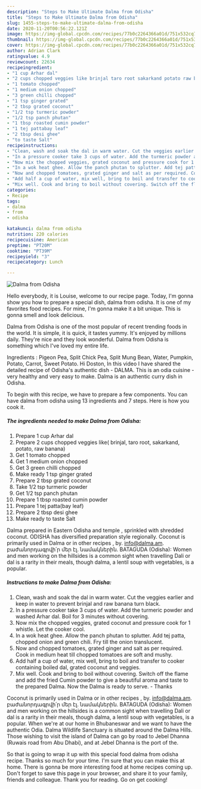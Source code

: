 ```yaml
---
description: "Steps to Make Ultimate Dalma from Odisha"
title: "Steps to Make Ultimate Dalma from Odisha"
slug: 1455-steps-to-make-ultimate-dalma-from-odisha
date: 2020-11-20T00:56:22.121Z
image: https://img-global.cpcdn.com/recipes/77b0c2264366a01d/751x532cq70/dalma-from-odisha-recipe-main-photo.jpg
thumbnail: https://img-global.cpcdn.com/recipes/77b0c2264366a01d/751x532cq70/dalma-from-odisha-recipe-main-photo.jpg
cover: https://img-global.cpcdn.com/recipes/77b0c2264366a01d/751x532cq70/dalma-from-odisha-recipe-main-photo.jpg
author: Adrian Clark
ratingvalue: 4.9
reviewcount: 22634
recipeingredient:
- "1 cup Arhar dal"
- "2 cups chopped veggies like brinjal taro root sakarkand potato raw banana"
- "1 tomato chopped"
- "1 medium onion chopped"
- "3 green chilli chopped"
- "1 tsp ginger grated"
- "2 tbsp grated coconut"
- "1/2 tsp turmeric powder"
- "1/2 tsp panch phutan"
- "1 tbsp roasted cumin powder"
- "1 tej pattabay leaf"
- "2 tbsp desi ghee"
- "to taste Salt"
recipeinstructions:
- "Clean, wash and soak the dal in warm water. Cut the veggies earlier and keep in water to prevent brinjal and raw banana turn black."
- "In a pressure cooker take 3 cups of water. Add the turmeric powder and washed Arhar dal. Boil for 3 minutes without covering."
- "Now mix the chopped veggies, grated coconut and pressure cook for 1 whistle. Let the cooker cool."
- "In a wok heat ghee. Allow the panch phutan to splutter. Add tej patta, chopped onion and green chili. Fry till the onion translucent."
- "Now and chopped tomatoes, grated ginger and salt as per required. Cook in medium heat till chopped tomatoes are soft and mushy."
- "Add half a cup of water, mix well, bring to boil and transfer to cooker containing boiled dal, grated coconut and veggies."
- "Mix well. Cook and bring to boil without covering. Switch off the flame and add the fried Cumin powder to give a beautiful aroma and taste to the prepared Dalma. Now the Dalma is ready to serve. Thanks"
categories:
- Recipe
tags:
- dalma
- from
- odisha

katakunci: dalma from odisha 
nutrition: 220 calories
recipecuisine: American
preptime: "PT20M"
cooktime: "PT39M"
recipeyield: "3"
recipecategory: Lunch

---
```



![Dalma from Odisha](https://img-global.cpcdn.com/recipes/77b0c2264366a01d/751x532cq70/dalma-from-odisha-recipe-main-photo.jpg)

Hello everybody, it is Louise, welcome to our recipe page. Today, I'm gonna show you how to prepare a special dish, dalma from odisha. It is one of my favorites food recipes. For mine, I'm gonna make it a bit unique. This is gonna smell and look delicious.

Dalma from Odisha is one of the most popular of recent trending foods in the world. It is simple, it is quick, it tastes yummy. It's enjoyed by millions daily. They're nice and they look wonderful. Dalma from Odisha is something which I've loved my entire life.

Ingredients : Pigeon Pea, Split Chick Pea, Split Mung Bean, Water, Pumpkin, Potato, Carrot, Sweet Potato. Hi Doston, In this video I have shared the detailed recipe of Odisha&#39;s authentic dish - DALMA. This is an odia cuisine - very healthy and very easy to make. Dalma is an authentic curry dish in Odisha.


To begin with this recipe, we have to prepare a few components. You can have dalma from odisha using 13 ingredients and 7 steps. Here is how you cook it.

<!--inarticleads1-->

##### The ingredients needed to make Dalma from Odisha:

1. Prepare 1 cup Arhar dal
1. Prepare 2 cups chopped veggies like( brinjal, taro root, sakarkand, potato, raw banana)
1. Get 1 tomato chopped
1. Get 1 medium onion chopped
1. Get 3 green chilli chopped
1. Make ready 1 tsp ginger grated
1. Prepare 2 tbsp grated coconut
1. Take 1/2 tsp turmeric powder
1. Get 1/2 tsp panch phutan
1. Prepare 1 tbsp roasted cumin powder
1. Prepare 1 tej patta(bay leaf)
1. Prepare 2 tbsp desi ghee
1. Make ready to taste Salt


Dalma prepared in Eastern Odisha and temple , sprinkled with shredded coconut. ODISHA has diversified preparation style regionally. Coconut is primarily used in Dalma or in other recipes , by. info@dalma.am. բաժանորդագրվի՛ր մեր էլ. նամակներին. BATAGUDA (Odisha): Women and men working on the hillsides is a common sight when travelling Dali or dal is a rarity in their meals, though dalma, a lentil soup with vegetables, is a popular. 

<!--inarticleads2-->

##### Instructions to make Dalma from Odisha:

1. Clean, wash and soak the dal in warm water. Cut the veggies earlier and keep in water to prevent brinjal and raw banana turn black.
1. In a pressure cooker take 3 cups of water. Add the turmeric powder and washed Arhar dal. Boil for 3 minutes without covering.
1. Now mix the chopped veggies, grated coconut and pressure cook for 1 whistle. Let the cooker cool.
1. In a wok heat ghee. Allow the panch phutan to splutter. Add tej patta, chopped onion and green chili. Fry till the onion translucent.
1. Now and chopped tomatoes, grated ginger and salt as per required. Cook in medium heat till chopped tomatoes are soft and mushy.
1. Add half a cup of water, mix well, bring to boil and transfer to cooker containing boiled dal, grated coconut and veggies.
1. Mix well. Cook and bring to boil without covering. Switch off the flame and add the fried Cumin powder to give a beautiful aroma and taste to the prepared Dalma. Now the Dalma is ready to serve. - Thanks


Coconut is primarily used in Dalma or in other recipes , by. info@dalma.am. բաժանորդագրվի՛ր մեր էլ. նամակներին. BATAGUDA (Odisha): Women and men working on the hillsides is a common sight when travelling Dali or dal is a rarity in their meals, though dalma, a lentil soup with vegetables, is a popular. When we&#39;re at our home in Bhubaneswar and we want to have the authentic Odia. Dalma Wildlife Sanctuary is situated around the Dalma Hills. Those wishing to visit the island of Dalma can go by road to Jebel Dhanna (Ruwais road from Abu Dhabi), and at Jebel Dhanna is the port of the. 

So that is going to wrap it up with this special food dalma from odisha recipe. Thanks so much for your time. I'm sure that you can make this at home. There is gonna be more interesting food at home recipes coming up. Don't forget to save this page in your browser, and share it to your family, friends and colleague. Thank you for reading. Go on get cooking!
